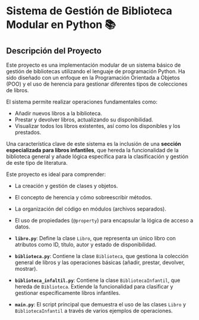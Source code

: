 # Sistema de Gestión de Biblioteca Modular en Python 📚

## Descripción del Proyecto

Este proyecto es una implementación modular de un sistema básico de gestión de bibliotecas utilizando el lenguaje de programación Python. Ha sido diseñado con un enfoque en la Programación Orientada a Objetos (POO) y el uso de herencia para gestionar diferentes tipos de colecciones de libros.

El sistema permite realizar operaciones fundamentales como:
- Añadir nuevos libros a la biblioteca.
- Prestar y devolver libros, actualizando su disponibilidad.
- Visualizar todos los libros existentes, así como los disponibles y los prestados.

Una característica clave de este sistema es la inclusión de una **sección especializada para libros infantiles**, que hereda la funcionalidad de la biblioteca general y añade lógica específica para la clasificación y gestión de este tipo de literatura.

Este proyecto es ideal para comprender:
- La creación y gestión de clases y objetos.
- El concepto de herencia y cómo sobreescribir métodos.
- La organización del código en módulos (archivos separados).
- El uso de propiedades (`@property`) para encapsular la lógica de acceso a datos.

-   **`libro.py`**: Define la clase `Libro`, que representa un único libro con atributos como ID, título, autor y estado de disponibilidad.
-   **`biblioteca.py`**: Contiene la clase `Biblioteca`, que gestiona la colección general de libros y las operaciones básicas (añadir, prestar, devolver, mostrar).
-   **`biblioteca_infaltil.py`**: Contiene la clase `BibliotecaInfantil`, que hereda de `Biblioteca`. Extiende la funcionalidad para clasificar y gestionar específicamente libros infantiles.
-   **`main.py`**: El script principal que demuestra el uso de las clases `Libro` y `BibliotecaInfantil` a través de varios ejemplos de operaciones.


